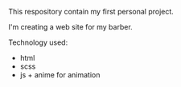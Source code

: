 This respository contain my first personal project. 

I'm creating a web site for my barber.

Technology used:

- html
- scss
- js + anime for animation
